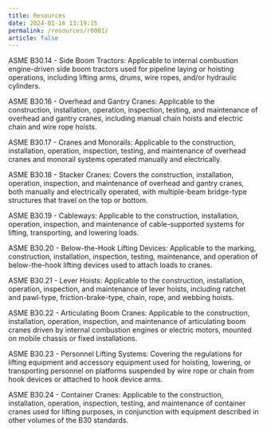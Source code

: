 ```yaml
---
title: Resources
date: 2024-01-16 13:19:15
permalink: /resources/r0001/
article: false
---
```

ASME B30.14 - Side Boom Tractors: Applicable to internal combustion engine-driven side boom tractors used for pipeline laying or hoisting operations, including lifting arms, drums, wire ropes, and/or hydraulic cylinders.

ASME B30.16 - Overhead and Gantry Cranes: Applicable to the construction, installation, operation, inspection, testing, and maintenance of overhead and gantry cranes, including manual chain hoists and electric chain and wire rope hoists.

ASME B30.17 - Cranes and Monorails: Applicable to the construction, installation, operation, inspection, testing, and maintenance of overhead cranes and monorail systems operated manually and electrically.

ASME B30.18 - Stacker Cranes: Covers the construction, installation, operation, inspection, and maintenance of overhead and gantry cranes, both manually and electrically operated, with multiple-beam bridge-type structures that travel on the top or bottom.

ASME B30.19 - Cableways: Applicable to the construction, installation, operation, inspection, and maintenance of cable-supported systems for lifting, transporting, and lowering loads.

ASME B30.20 - Below-the-Hook Lifting Devices: Applicable to the marking, construction, installation, inspection, testing, maintenance, and operation of below-the-hook lifting devices used to attach loads to cranes.

ASME B30.21 - Lever Hoists: Applicable to the construction, installation, operation, inspection, and maintenance of lever hoists, including ratchet and pawl-type, friction-brake-type, chain, rope, and webbing hoists.

ASME B30.22 - Articulating Boom Cranes: Applicable to the construction, installation, operation, inspection, and maintenance of articulating boom cranes driven by internal combustion engines or electric motors, mounted on mobile chassis or fixed installations.

ASME B30.23 - Personnel Lifting Systems: Covering the regulations for lifting equipment and accessory equipment used for hoisting, lowering, or transporting personnel on platforms suspended by wire rope or chain from hook devices or attached to hook device arms.

ASME B30.24 - Container Cranes: Applicable to the construction, installation, operation, inspection, testing, and maintenance of container cranes used for lifting purposes, in conjunction with equipment described in other volumes of the B30 standards.
